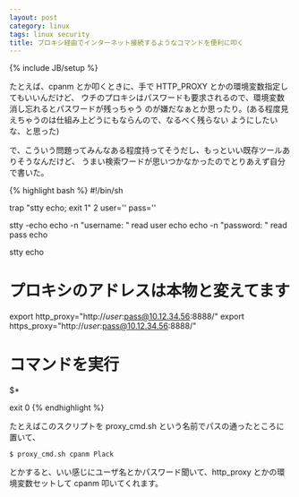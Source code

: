 ```yaml
---
layout: post
category: linux
tags: linux security
title: プロキシ経由でインターネット接続するようなコマンドを便利に叩く
---
```

{% include JB/setup %}

たとえば、cpanm とか叩くときに、手で HTTP_PROXY とかの環境変数指定してもいいんだけど、
ウチのプロキシはパスワードも要求されるので、環境変数消し忘れるとパスワードが残っちゃう
のが嫌だなぁとか思ったり。(ある程度見えちゃうのは仕組み上どうにもならんので、なるべく残らない
ようにしたいな、と思った)

で、こういう問題ってみんなある程度持ってそうだし、もっといい既存ツールありそうなんだけど、
うまい検索ワードが思いつかなかったのでとりあえず自分で書いた。

{% highlight bash %}
#!/bin/sh

trap "stty echo; exit 1" 2
user=''
pass=''

stty -echo
echo -n "username: "
read user
echo
echo -n "password: "
read pass
echo

stty echo

# プロキシのアドレスは本物と変えてます
export http_proxy="http://$user:$pass@10.12.34.56:8888/"
export https_proxy="http://$user:$pass@10.12.34.56:8888/"

# コマンドを実行
$*

exit 0
{% endhighlight %}

たとえばこのスクリプトを proxy_cmd.sh という名前でパスの通ったところに置いて、

    $ proxy_cmd.sh cpanm Plack

とかすると、いい感じにユーザ名とかパスワード聞いて、http_proxy とかの環境変数セットして cpanm 叩いてくれます。
